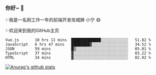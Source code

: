 ### 你好~  👋

✨我是一名刚工作一年的前端开发攻城狮 小宁 😄

✨欢迎来到我的GitHub主页
<!--
**7148505/7148505** is a ✨ _special_ ✨ repository because its `README.md` (this file) appears on your GitHub profile.

Here are some ideas to get you started:

- 🔭 I’m currently working on ...
- 🌱 I’m currently learning ...
- 👯 I’m looking to collaborate on ...
- 🤔 I’m looking for help with ...
- 💬 Ask me about ...
- 📫 How to reach me: ...
- 😄 Pronouns: ...
- ⚡ Fun fact: ...
-->

<!--START_SECTION:waka-->
```text
Vue.js       10 hrs 11 mins  █████████████░░░░░░░░░░░░   51.82 % 
JavaScript   6 hrs 47 mins   ████████▓░░░░░░░░░░░░░░░░   34.52 % 
JSON         59 mins         █▒░░░░░░░░░░░░░░░░░░░░░░░   05.01 % 
TypeScript   37 mins         ▓░░░░░░░░░░░░░░░░░░░░░░░░   03.22 % 
HTML         34 mins         ▓░░░░░░░░░░░░░░░░░░░░░░░░   02.92 % 
```
<!--END_SECTION:waka-->

[![Anurag's github stats](https://github-readme-stats.vercel.app/api?username=ZhangNing-debug)](https://github.com/anuraghazra/github-readme-stats)
